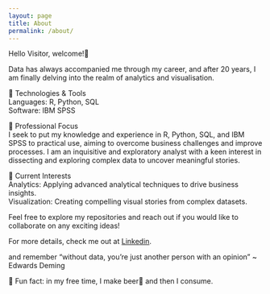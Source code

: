 ```yaml
---
layout: page
title: About
permalink: /about/
---
```


Hello Visitor, welcome!👋

Data has always accompanied me through my career, and after 20 years, I am finally delving into the realm of analytics and visualisation.

🔧 Technologies & Tools  
Languages: R, Python, SQL  
Software: IBM SPSS

💼 Professional Focus  
I seek to put my knowledge and experience in R, Python, SQL, and IBM SPSS to practical use, aiming to overcome business challenges and improve processes. I am an inquisitive and exploratory analyst with a keen interest in dissecting and exploring complex data to uncover meaningful stories.

🌱 Current Interests  
Analytics: Applying advanced analytical techniques to drive business insights.  
Visualization: Creating compelling visual stories from complex datasets.

Feel free to explore my repositories and reach out if you would like to collaborate on any exciting ideas!

For more details, check me out at [Linkedin](https://www.linkedin.com/in/kenyeokp/).

and remember “without data, you’re just another person with an opinion” ~ Edwards Deming

💬 Fun fact: in my free time, I make beer🍺 and then I consume.
